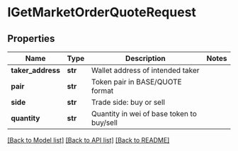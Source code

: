 # IGetMarketOrderQuoteRequest

## Properties
Name | Type | Description | Notes
------------ | ------------- | ------------- | -------------
**taker_address** | **str** | Wallet address of intended taker | 
**pair** | **str** | Token pair in BASE/QUOTE format | 
**side** | **str** | Trade side: buy or sell | 
**quantity** | **str** | Quantity in wei of base token to buy/sell | 

[[Back to Model list]](../README.md#documentation-for-models) [[Back to API list]](../README.md#documentation-for-api-endpoints) [[Back to README]](../README.md)


